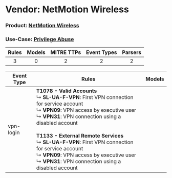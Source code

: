 Vendor: NetMotion Wireless
==========================
### Product: [NetMotion Wireless](../ds_netmotion_wireless_netmotion_wireless.md)
### Use-Case: [Privilege Abuse](../../../../UseCases/uc_privilege_abuse.md)

| Rules | Models | MITRE TTPs | Event Types | Parsers |
|:-----:|:------:|:----------:|:-----------:|:-------:|
|   3   |   0    |     2      |      2      |    2    |

| Event Type | Rules                                                                                                                                                                                                                                                                                                                                                                                                                                        | Models |
| ---------- | -------------------------------------------------------------------------------------------------------------------------------------------------------------------------------------------------------------------------------------------------------------------------------------------------------------------------------------------------------------------------------------------------------------------------------------------- | ------ |
| vpn-login  | <b>T1078 - Valid Accounts</b><br> ↳ <b>SL-UA-F-VPN</b>: First VPN connection for service account<br> ↳ <b>VPN09</b>: VPN access by executive user<br> ↳ <b>VPN31</b>: VPN connection using a disabled account<br><br><b>T1133 - External Remote Services</b><br> ↳ <b>SL-UA-F-VPN</b>: First VPN connection for service account<br> ↳ <b>VPN09</b>: VPN access by executive user<br> ↳ <b>VPN31</b>: VPN connection using a disabled account |        |